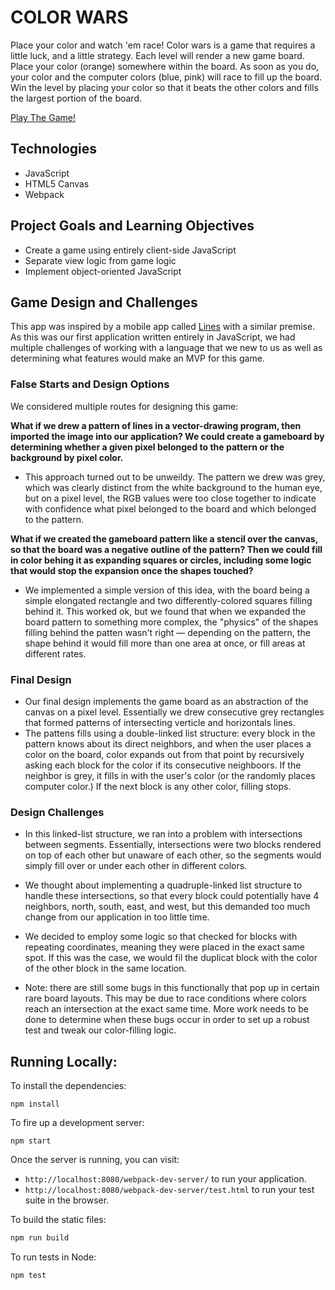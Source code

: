 # COLOR WARS

Place your color and watch 'em race! Color wars is a game that requires a little luck, and a little strategy. Each level will render a new game board. Place your color (orange) somewhere within the board. As soon as you do, your color and the computer colors (blue, pink) will race to fill up the board. Win the level by placing your color so that it beats the other colors and fills the largest portion of the board. 

[Play The Game!](https://lucyfox4131.github.io/color-wars/)

## Technologies 
* JavaScript
* HTML5 Canvas
* Webpack

## Project Goals and Learning Objectives
* Create a game using entirely client-side JavaScript
* Separate view logic from game logic
* Implement object-oriented JavaScript
 
## Game Design and Challenges
This app was inspired by a mobile app called [Lines](http://gamious.com/press/sheet.php?p=Lines) with a similar premise. As this was our first application written entirely in JavaScript, we had multiple challenges of working with a language that we new to us as well as determining what features would make an MVP for this game. 

### False Starts and Design Options
We considered multiple routes for designing this game:

**What if we drew a pattern of lines in a vector-drawing program, then imported the image into our application? We could create a gameboard by determining whether a given pixel belonged to the pattern or the background by pixel color.**
* This approach turned out to be unweildy. The pattern we drew was grey, which was clearly distinct from the white background to the human eye, but on a pixel level, the RGB values were too close together to indicate with confidence what pixel belonged to the board and which belonged to the pattern. 

**What if we created the gameboard pattern like a stencil over the canvas, so that the board was a negative outline of the pattern? Then we could fill in color behing it as expanding squares or circles, including some logic that would stop the expansion once the shapes touched?**
* We implemented a simple version of this idea, with the board being a simple elongated rectangle and two differently-colored squares filling behind it. This worked ok, but we found that when we expanded the board pattern to something more complex, the "physics" of the shapes filling behind the patten wasn't right — depending on the pattern, the shape behind it would fill more than one area at once, or fill areas at different rates. 

### Final Design
* Our final design implements the game board as an abstraction of the canvas on a pixel level. Essentially we drew consecutive grey rectangles that formed patterns of intersecting verticle and horizontals lines. 
* The pattens fills using a double-linked list structure: every block in the pattern knows about its direct neighbors, and when the user places a color on the board, color expands out from that point by recursively asking each block for the color if its consecutive neighboors. If the neighbor is grey, it fills in with the user's color (or the randomly places computer color.) If the next block is any other color, filling stops. 

### Design Challenges 
* In this linked-list structure, we ran into a problem with intersections between segments. Essentially, intersections were two blocks rendered on top of each other but unaware of each other, so the segments would simply fill over or under each other in different colors.
* We thought about implementing a quadruple-linked list structure to handle these intersections, so that every block could potentially have 4 neighbors, north, south, east, and west, but this demanded too much change from our application in too little time. 
* We decided to employ some logic so that checked for blocks with repeating coordinates, meaning they were placed in the exact same spot. If this was the case, we would fil the duplicat block with the color of the other block in the same location.

* Note: there are still some bugs in this functionally that pop up in certain rare board layouts. This may be due to race conditions where colors reach an intersection at the exact same time. More work needs to be done to determine when these bugs occur in order to set up a robust test and tweak our color-filling logic. 


## Running Locally:

To install the dependencies:

```
npm install
```

To fire up a development server:

```
npm start
```

Once the server is running, you can visit:

* `http://localhost:8080/webpack-dev-server/` to run your application.
* `http://localhost:8080/webpack-dev-server/test.html` to run your test suite in the browser.

To build the static files:

```js
npm run build
```


To run tests in Node:

```js
npm test
```
